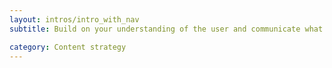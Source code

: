 ```yaml
---
layout: intros/intro_with_nav
subtitle: Build on your understanding of the user and communicate what you know. Continue to use and iterate your artefacts as you progress your product development.

category: Content strategy
---
```


